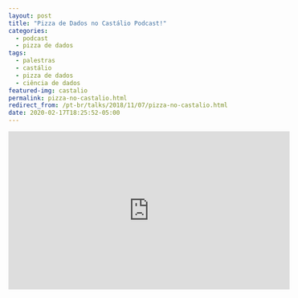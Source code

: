 ```yaml
---
layout: post
title: "Pizza de Dados no Castálio Podcast!"
categories:
  - podcast
  - pizza de dados
tags:
  - palestras
  - castálio
  - pizza de dados
  - ciência de dados
featured-img: castalio
permalink: pizza-no-castalio.html
redirect_from: /pt-br/talks/2018/11/07/pizza-no-castalio.html
date: 2020-02-17T18:25:52-05:00
---
```



<iframe width="560" height="315" src="https://www.youtube.com/embed/HxrEUBNnz2Q" frameborder="0" allow="accelerometer; autoplay; encrypted-media; gyroscope; picture-in-picture" allowfullscreen></iframe>
